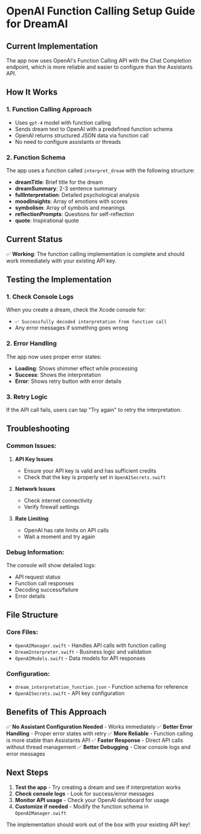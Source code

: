 # OpenAI Function Calling Setup Guide for DreamAI

## Current Implementation
The app now uses OpenAI's Function Calling API with the Chat Completion endpoint, which is more reliable and easier to configure than the Assistants API.

## How It Works

### 1. Function Calling Approach
- Uses `gpt-4` model with function calling
- Sends dream text to OpenAI with a predefined function schema
- OpenAI returns structured JSON data via function call
- No need to configure assistants or threads

### 2. Function Schema
The app uses a function called `interpret_dream` with the following structure:
- **dreamTitle**: Brief title for the dream
- **dreamSummary**: 2-3 sentence summary
- **fullInterpretation**: Detailed psychological analysis
- **moodInsights**: Array of emotions with scores
- **symbolism**: Array of symbols and meanings
- **reflectionPrompts**: Questions for self-reflection
- **quote**: Inspirational quote

## Current Status
✅ **Working**: The function calling implementation is complete and should work immediately with your existing API key.

## Testing the Implementation

### 1. Check Console Logs
When you create a dream, check the Xcode console for:
- `✅ Successfully decoded interpretation from function call`
- Any error messages if something goes wrong

### 2. Error Handling
The app now uses proper error states:
- **Loading**: Shows shimmer effect while processing
- **Success**: Shows the interpretation
- **Error**: Shows retry button with error details

### 3. Retry Logic
If the API call fails, users can tap "Try again" to retry the interpretation.

## Troubleshooting

### Common Issues:

1. **API Key Issues**
   - Ensure your API key is valid and has sufficient credits
   - Check that the key is properly set in `OpenAISecrets.swift`

2. **Network Issues**
   - Check internet connectivity
   - Verify firewall settings

3. **Rate Limiting**
   - OpenAI has rate limits on API calls
   - Wait a moment and try again

### Debug Information:
The console will show detailed logs:
- API request status
- Function call responses
- Decoding success/failure
- Error details

## File Structure

### Core Files:
- `OpenAIManager.swift` - Handles API calls with function calling
- `DreamInterpreter.swift` - Business logic and validation
- `OpenAIModels.swift` - Data models for API responses

### Configuration:
- `dream_interpretation_function.json` - Function schema for reference
- `OpenAISecrets.swift` - API key configuration

## Benefits of This Approach

✅ **No Assistant Configuration Needed** - Works immediately
✅ **Better Error Handling** - Proper error states with retry
✅ **More Reliable** - Function calling is more stable than Assistants API
✅ **Faster Response** - Direct API calls without thread management
✅ **Better Debugging** - Clear console logs and error messages

## Next Steps

1. **Test the app** - Try creating a dream and see if interpretation works
2. **Check console logs** - Look for success/error messages
3. **Monitor API usage** - Check your OpenAI dashboard for usage
4. **Customize if needed** - Modify the function schema in `OpenAIManager.swift`

The implementation should work out of the box with your existing API key! 